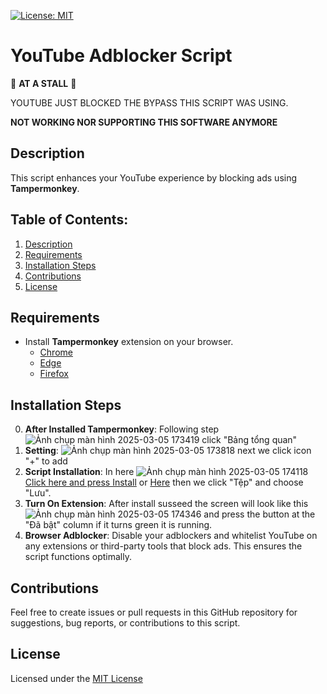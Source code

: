 [![License: MIT](https://img.shields.io/badge/License-MIT-yellow.svg)](https://opensource.org/licenses/MIT)
# YouTube Adblocker Script

🚧 **AT A STALL** 🚧 

YOUTUBE JUST BLOCKED THE BYPASS THIS SCRIPT WAS USING.

**NOT WORKING NOR SUPPORTING THIS SOFTWARE ANYMORE**

## Description
This script enhances your YouTube experience by blocking ads using **Tampermonkey**. 

## Table of Contents:
1. [Description](#description)
2. [Requirements](#requirements)
3. [Installation Steps](#installation-steps)
4. [Contributions](#contributions)
5. [License](#license)

## Requirements
- Install **Tampermonkey** extension on your browser.
   - [Chrome](https://chromewebstore.google.com/detail/tampermonkey/dhdgffkkebhmkfjojejmpbldmpobfkfo)
   - [Edge](https://microsoftedge.microsoft.com/addons/detail/tampermonkey/iikmkjmpaadaobahmlepeloendndfphd)
   - [Firefox](https://addons.mozilla.org/en-US/firefox/addon/tampermonkey/)

## Installation Steps 
0. **After Installed Tampermonkey**: Following step ![Ảnh chụp màn hình 2025-03-05 173419](https://github.com/user-attachments/assets/217db0aa-f6a3-49f0-b2da-27e60bf0c24b) 
click "Bảng tổng quan"
1. **Setting**: ![Ảnh chụp màn hình 2025-03-05 173818](https://github.com/user-attachments/assets/48f6e90d-b9f6-494e-86e5-5552a003695a) next we click icon "+" to add 
2. **Script Installation**: In here ![Ảnh chụp màn hình 2025-03-05 174118](https://github.com/user-attachments/assets/787e82c7-1abc-4968-8471-b9ac6ced13d4)
[Click here and press Install](https://github.com/SevKan10/Script-AdBlock-YTB/blob/main/script.user.js) or [Here](https://github.com/SevKan10/Script-AdBlock-YTB/blob/main/script1.user.js) then we click "Tệp" and choose "Lưu".
3. **Turn On Extension**: After install susseed the screen will look like this ![Ảnh chụp màn hình 2025-03-05 174346](https://github.com/user-attachments/assets/469595ba-e05f-4d8c-8afa-aa135d85a7f8)
and press the button at the "Đã bật" column if it turns green it is running.
4. **Browser Adblocker**: Disable your adblockers and whitelist YouTube on any extensions or third-party tools that block ads. This ensures the script functions optimally.

## Contributions
Feel free to create issues or pull requests in this GitHub repository for suggestions, bug reports, or contributions to this script.

## License 
Licensed under the [MIT License](https://github.com/SevKan10/Script-AdBlock-YTB/blob/main/LICENSE)
